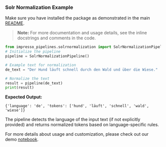### Solr Normalization Example
Make sure you have installed the package as demonstrated in the main [README](README.md).

> **Note:** For more documentation and usage details, see the inline docstrings and comments in the code.

```python
from impresso_pipelines.solrnormalization import SolrNormalizationPipeline
# Initialize the pipeline
pipeline = SolrNormalizationPipeline()

# Example text for normalization
de_text = "Der Hund läuft schnell durch den Wald und über die Wiese."

# Normalize the text
result = pipeline(de_text)
print(result)
```

**Expected Output:**
```
{'language': 'de', 'tokens': ['hund', 'läuft', 'schnell', 'wald', 'wiese']}
```

The pipeline detects the language of the input text (if not explicitly provided) and returns normalized tokens based on language-specific rules.

For more details about usage and customization, please check out our demo [notebook](https://github.com/impresso/impresso-datalab-notebooks/blob/main/annotate/solrnormalization_pipeline_demo.ipynb).
